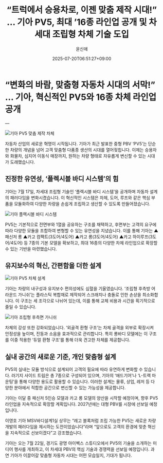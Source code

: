 ﻿---
title: "“트럭에서 승용차로, 이젠 맞춤 제작 시대!” … 기아 PV5, 최대 ’16종 라인업 공개 및 차세대 조립형 차체 기술 도입"
description: "## 조립형 차체 기술 도입 고객 맞춤형 다품종 생산 2027년 대형 PBV 출시 예고 ..."
date: 2025-07-20T06:51:27+09:00
author: "윤신애"
categories: ["automotive"]
tags: ["뉴스", "이슈", "PV5", "기아", "플렉시블 바디 시스템", "맞춤형 차량", "다목적 모빌리티"]
hash: b4d84273
source_url: "https://www.reportera.co.kr/car/kia-pv5-flexible-body-system/"
url: "/automotive/teureogeseo-seungyongcaro-ijen-majcum/"
images: ["https://imagedelivery.net/BhPWbivJAhTvor9c-8lV2w/713264a5-98b5-4154-6222-5427ac6fff00/public", "https://imagedelivery.net/BhPWbivJAhTvor9c-8lV2w/ce30c9bf-ae45-4ad0-e9e6-ab0ac3f83400/public", "https://imagedelivery.net/BhPWbivJAhTvor9c-8lV2w/6873de48-f997-4cac-b8f2-07229faaf600/public", "https://imagedelivery.net/BhPWbivJAhTvor9c-8lV2w/31d767ea-38ce-4cb4-f5a1-787c81b49e00/public"]
thumbnail: "https://imagedelivery.net/BhPWbivJAhTvor9c-8lV2w/713264a5-98b5-4154-6222-5427ac6fff00/public"
image: "https://imagedelivery.net/BhPWbivJAhTvor9c-8lV2w/713264a5-98b5-4154-6222-5427ac6fff00/public"
featured_image: "https://imagedelivery.net/BhPWbivJAhTvor9c-8lV2w/713264a5-98b5-4154-6222-5427ac6fff00/public"
image_width: 1200
image_height: 630
slug: "teureogeseo-seungyongcaro-ijen-majcum"
type: "post"
layout: "single"
news_keywords: "뉴스, 이슈, PV5, 기아, 플렉시블 바디 시스템"
robots: "index, follow"
draft: false
---

# “변화의 바람, 맞춤형 자동차 시대의 서막!” … 기아, 혁신적인 PV5와 16종 차체 라인업 공개

—


![기아 PV5 맞춤 제작 차체](https://imagedelivery.net/BhPWbivJAhTvor9c-8lV2w/ce30c9bf-ae45-4ad0-e9e6-ab0ac3f83400/public)


자동차 산업의 새로운 혁명이 시작됩니다. 기아가 최근 발표한 중형 PBV ‘PV5’는 단순한 차량의 개념을 넘어 고객 맞춤형 다품종 생산의 시대를 열어젖힙니다. 이제는 승용차와 화물차, 심지어 이동식 매장까지, 원하는 차량 형태로 자유롭게 변신할 수 있는 시대가 도래했습니다.

## 진정한 유연성, ‘플렉시블 바디 시스템’의 힘

기아는 7월 17일, 차세대 조립형 기술인 ‘플렉시블 바디 시스템’을 공개하며 자동차 설계의 패러다임을 변화시켰습니다. 이 혁신적인 시스템은 차체, 도어, 루프와 같은 핵심 부품을 모듈화하여 다양한 차량을 손쉽게 조립하고 생산할 수 있도록 만들어졌습니다.


![기아 플렉시블 바디 시스템](https://imagedelivery.net/BhPWbivJAhTvor9c-8lV2w/31d767ea-38ce-4cb4-f5a1-787c81b49e00/public)


PV5는 기본적으로 전면부와 1열을 공유하는 구조를 채택하고, 후면부는 고객의 요구에 따라 다양한 모듈을 조합하여 변형할 수 있는 유연성을 지녔습니다. 이를 통해 기아는 ▲패신저 롱 ▲카고 컴팩트(3도어/4도어) ▲카고 롱(3도어/4도어) ▲카고 하이루프(3도어/4도어) 등 7종의 기본 모델을 확보하고, 최대 16종의 다양한 차체 라인업으로 확장할 수 있는 기반을 마련했습니다.

## 유지보수의 혁신, 간편함을 더한 설계


![기아 PV5 차체 설계](https://imagedelivery.net/BhPWbivJAhTvor9c-8lV2w/713264a5-98b5-4154-6222-5427ac6fff00/public)


기아는 차량의 내구성과 유지보수 편의성에도 심혈을 기울였습니다. ‘조립형 후측방 어라운드 가니쉬’는 플라스틱 복합재로 제작되어 스크래치나 충돌로 인한 손상을 최소화합니다. 이 구조는 세 조각으로 나뉘어 있는데, 이를 통해 교체 비용과 시간을 획기적으로 줄일 수 있습니다.


![기아 조립형 후측면 가니쉬](https://imagedelivery.net/BhPWbivJAhTvor9c-8lV2w/6873de48-f997-4cac-b8f2-07229faaf600/public)


차체의 강성 또한 강화되었습니다. ‘외골격 환형 구조’는 차체 골격을 외부로 확장시켜 안정성을 높이며, 진동과 소음을 효과적으로 관리합니다. 특히 롱바디 모델에는 이 구조를 이중 적용한 ‘듀얼 환형 구조’를 통해 더욱 견고한 차체를 제공합니다.

## 실내 공간의 새로운 기준, 개인 맞춤형 설계

PV5의 실내는 모듈 방식으로 설계되어 고객의 필요에 따라 유연하게 변화할 수 있습니다. 러기지 사이드 트림은 총 7종으로 구성되어 있으며, 기아의 ‘애드기어’나 ‘L-트랙 마운팅’을 통해 다양한 용도로 활용할 수 있습니다. 이러한 설계는 물류, 상업, 레저 등 다양한 분야에서 적합한 공간으로 변신할 수 있는 가능성을 제공합니다.

기아는 이달 중 패신저 5인승 모델과 카고 롱 모델의 양산을 시작할 예정이며, 향후 PV5 라인업을 지속적으로 확장할 계획입니다. 2027년에는 대형 PBV를 시장에 선보일 예정입니다.

이영호 기아 MSV바디설계1실 상무는 “레고 블록처럼 조립 가능한 PV5는 새로운 차량 개발의 패러다임을 제시하는 도전이었습니다”라며 “앞으로도 고객의 환경에 맞춘 혁신을 지속적으로 선보이겠다”고 강조했습니다.

기아는 오는 7월 22일, 경기도 광명 아이벡스 스튜디오에서 PV5의 기술을 소개하는 미디어 행사를 개최하고, 이 차세대 PBV의 핵심 기술과 경쟁력을 선보일 예정입니다. 과연 기아가 이끌어갈 맞춤형 자동차 시대는 어떤 모습일지, 기대가 됩니다.

